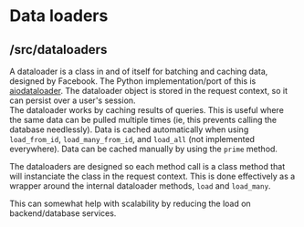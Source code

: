 # Data loaders

## /src/dataloaders
  
A dataloader is a class in and of itself for batching and caching data, designed by Facebook. The Python implementation/port of this is [aiodataloader](https://pypi.org/project/aiodataloader/). The dataloader object is stored in the request context, so it can persist over a user's session.  
The dataloader works by caching results of queries. This is useful where the same data can be pulled multiple times (ie, this prevents calling the database needlessly). Data is cached automatically when using `load_from_id`, `load_many_from_id`, and `load_all` (not implemented everywhere). Data can be cached manually by using the `prime` method.  
  
The dataloaders are designed so each method call is a class method that will instanciate the class in the request context. This is done effectively as a wrapper around the internal dataloader methods, `load` and `load_many`.
  
This can somewhat help with scalability by reducing the load on backend/database services.